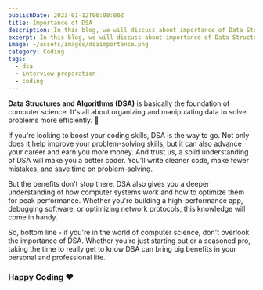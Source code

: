 ```yaml
---
publishDate: 2023-01-12T00:00:00Z
title: Importance of DSA
description: In this blog, we will discuss about importance of Data Structures and Algorithms.
excerpt: In this blog, we will discuss about importance of Data Structures and Algorithms.
image: ~/assets/images/dsaimportance.png
category: Coding
tags:
  - dsa
  - interview-preparation
  - coding
---
```


**Data Structures and Algorithms (DSA)** is basically the foundation of computer science. It's all about organizing and manipulating data to solve problems more efficiently. 🚀

If you're looking to boost your coding skills, DSA is the way to go. Not only does it help improve your problem-solving skills, but it can also advance your career and earn you more money. And trust us, a solid understanding of DSA will make you a better coder. You'll write cleaner code, make fewer mistakes, and save time on problem-solving.

But the benefits don't stop there. DSA also gives you a deeper understanding of how computer systems work and how to optimize them for peak performance. Whether you're building a high-performance app, debugging software, or optimizing network protocols, this knowledge will come in handy.

So, bottom line - if you're in the world of computer science, don't overlook the importance of DSA. Whether you're just starting out or a seasoned pro, taking the time to really get to know DSA can bring big benefits in your personal and professional life.

### Happy Coding ❤️